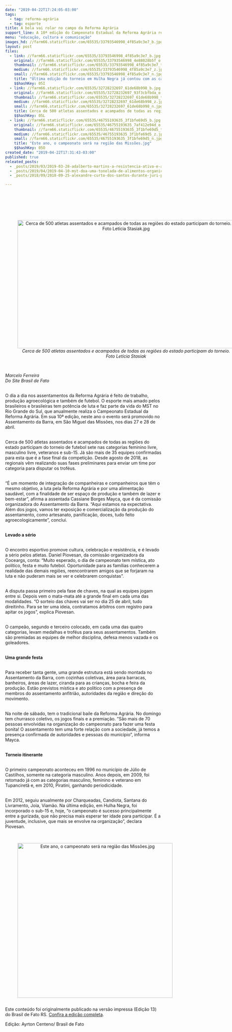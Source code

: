 ```yaml
---
date: "2019-04-22T17:24:05-03:00"
tags:
  - tag: reforma-agrária
  - tag: esporte
title: A bola vai rolar no campo da Reforma Agrária
support_line: A 10ª edição do Campeonato Estadual da Reforma Agrária reúne mais de 35 equipes de assentados em São Miguel das Missões
menu: "educação, cultura e comunicação"
images_hd: //farm66.staticflickr.com/65535/33793546998_4f85a9c3e7_b.jpg
layout: post
files:
  - link: //farm66.staticflickr.com/65535/33793546998_4f85a9c3e7_b.jpg
    original: //farm66.staticflickr.com/65535/33793546998_4e88028b5f_o.jpg
    thumbnail: //farm66.staticflickr.com/65535/33793546998_4f85a9c3e7_t.jpg
    medium: //farm66.staticflickr.com/65535/33793546998_4f85a9c3e7_z.jpg
    small: //farm66.staticflickr.com/65535/33793546998_4f85a9c3e7_n.jpg
    title: "Última edição do torneio em Hulha Negra já contou com as categorias feminino livre, masculino livre, veteranos e sub-15. Fotos Letícia Stasiak.jpg"
    $$hashKey: 05I
  - link: //farm66.staticflickr.com/65535/32728232697_61de68b998_b.jpg
    original: //farm66.staticflickr.com/65535/32728232697_93f3cbfbda_o.jpg
    thumbnail: //farm66.staticflickr.com/65535/32728232697_61de68b998_t.jpg
    medium: //farm66.staticflickr.com/65535/32728232697_61de68b998_z.jpg
    small: //farm66.staticflickr.com/65535/32728232697_61de68b998_n.jpg
    title: Cerca de 500 atletas assentados e acampados de todas as regiões do estado participam do torneio. Foto Letícia Stasiak.jpg
    $$hashKey: 05L
  - link: //farm66.staticflickr.com/65535/46755193635_3f1bfe69d5_b.jpg
    original: //farm66.staticflickr.com/65535/46755193635_7af412e94d_o.jpg
    thumbnail: //farm66.staticflickr.com/65535/46755193635_3f1bfe69d5_t.jpg
    medium: //farm66.staticflickr.com/65535/46755193635_3f1bfe69d5_z.jpg
    small: //farm66.staticflickr.com/65535/46755193635_3f1bfe69d5_n.jpg
    title: "Este ano, o campeonato será na região das Missões.jpg"
    $$hashKey: 05O
created_date: "2019-04-22T17:31:43-03:00"
published: true
releated_posts:
  - _posts/2019/03/2019-03-28-adalberto-martins-a-resistencia-ativa-e-a-negacao-enquanto-pratica-dessa-atual-forma-de-producao-vinda-do-agronegocio.md
  - _posts/2019/04/2019-04-10-mst-doa-uma-tonelada-de-alimentos-organicos-para-ocupacoes-de-curitiba.md
  - _posts/2018/09/2018-09-25-alexandre-curto-dos-santos-durante-juri-popular-no-ano-passado-foto-catiana-de-medeiros.md

---
```

<p>&nbsp;</p>

<p><br />
&nbsp;</p>

<div style="text-align:center">
<figure class="image" style="display:inline-block"><img alt="Cerca de 500 atletas assentados e acampados de todas as regiões do estado participam do torneio. Foto Letícia Stasiak.jpg" height="414" src="//farm66.staticflickr.com/65535/32728232697_61de68b998_b.jpg" width="700" />
<figcaption><em>Cerca de 500 atletas assentados e acampados de todas as regi&otilde;es do estado participam do torneio. Foto Let&iacute;cia Stasiak</em></figcaption>
</figure>
</div>

<p><br />
<em>Marcelo Ferreira<br />
Do Site Brasil de Fato </em><br />
&nbsp;</p>

<p>O dia a dia nos assentamentos da Reforma Agr&aacute;ria &eacute; feito de trabalho, produ&ccedil;&atilde;o agroecol&oacute;gica e tamb&eacute;m de futebol. O esporte mais amado pelos brasileiros e brasileiras tem pot&ecirc;ncia de luta e faz parte da vida do MST no Rio Grande do Sul, que anualmente realiza o Campeonato Estadual da Reforma Agr&aacute;ria. Em sua 10&ordf; edi&ccedil;&atilde;o, neste ano o evento ser&aacute; promovido no Assentamento da Barra, em S&atilde;o Miguel das Miss&otilde;es, nos dias 27 e 28 de abril.<br />
&nbsp;</p>

<p>Cerca de 500 atletas assentados e acampados de todas as regi&otilde;es do estado participam do torneio de futebol sete nas categorias feminino livre, masculino livre, veteranos e sub-15. J&aacute; s&atilde;o mais de 35 equipes confirmadas para esta que &eacute; a fase final da competi&ccedil;&atilde;o. Desde agosto de 2018, as regionais v&ecirc;m realizando suas fases preliminares para enviar um time por categoria para disputar os trof&eacute;us.<br />
&nbsp;</p>

<p>&ldquo;&Eacute; um momento de integra&ccedil;&atilde;o de companheiras e companheiros que t&ecirc;m o mesmo objetivo, a luta pela Reforma Agr&aacute;ria e por uma alimenta&ccedil;&atilde;o saud&aacute;vel, com a finalidade de ser espa&ccedil;o de produ&ccedil;&atilde;o e tamb&eacute;m de lazer e bem-estar&rdquo;, afirma a assentada Cassiane Borges Mayca, que &eacute; da comiss&atilde;o organizadora do Assentamento da Barra. &ldquo;Aqui estamos na expectativa. Al&eacute;m dos jogos, vamos ter exposi&ccedil;&atilde;o e comercializa&ccedil;&atilde;o da produ&ccedil;&atilde;o do assentamento, como artesanato, panifica&ccedil;&atilde;o, doces, tudo feito agroecologicamente&rdquo;, conclui.<br />
&nbsp;</p>

<p><strong>Levado a s&eacute;rio</strong><br />
&nbsp;</p>

<p>O encontro esportivo promove cultura, celebra&ccedil;&atilde;o e resist&ecirc;ncia, e &eacute; levado a s&eacute;rio pelos atletas. Daniel Piovesan, da comiss&atilde;o organizadora da Coceargs, conta: &ldquo;Muito esperado, o dia de campeonato tem m&iacute;stica, ato pol&iacute;tico, festa e muito futebol. Oportunidade para as fam&iacute;lias conhecerem a realidade das demais regi&otilde;es, reencontrarem amigos que se forjaram na luta e n&atilde;o puderam mais se ver e celebrarem conquistas&rdquo;.<br />
&nbsp;</p>

<p>A disputa passa primeiro pela fase de chaves, na qual as equipes jogam entre si. Depois vem o mata-mata at&eacute; a grande final em cada uma das modalidades. &ldquo;O sorteio das chaves vai ser no dia 25 de abril, tudo direitinho. Para se ter uma ideia, contratamos &aacute;rbitros com registro para apitar os jogos&rdquo;, explica Piovesan.<br />
&nbsp;</p>

<p>O campe&atilde;o, segundo e terceiro colocado, em cada uma das quatro categorias, levam medalhas e trof&eacute;us para seus assentamentos. Tamb&eacute;m s&atilde;o premiadas as equipes de melhor disciplina, defesa menos vazada e os goleadores.<br />
&nbsp;</p>

<p><strong>Uma grande festa</strong><br />
&nbsp;</p>

<p>Para receber tanta gente, uma grande estrutura est&aacute; sendo montada no Assentamento da Barra, com cozinhas coletivas, &aacute;rea para barracas, banheiros, &aacute;reas de lazer, ciranda para as crian&ccedil;as, bocha e feira da produ&ccedil;&atilde;o. Est&atilde;o previstos m&iacute;stica e ato pol&iacute;tico com a presen&ccedil;a de membros do assentamento anfitri&atilde;o, autoridades da regi&atilde;o e dire&ccedil;&atilde;o do movimento.<br />
&nbsp;</p>

<p>Na noite de s&aacute;bado, tem o tradicional baile da Reforma Agr&aacute;ria. No domingo tem churrasco coletivo, os jogos finais e a premia&ccedil;&atilde;o. &ldquo;S&atilde;o mais de 70 pessoas envolvidas na organiza&ccedil;&atilde;o do campeonato para fazer uma festa bonita! O assentamento tem uma forte rela&ccedil;&atilde;o com a sociedade, j&aacute; temos a presen&ccedil;a confirmada de autoridades e pessoas do munic&iacute;pio&rdquo;, informa Mayca.<br />
&nbsp;</p>

<p><strong>Torneio itinerante</strong><br />
&nbsp;</p>

<p>O primeiro campeonato aconteceu em 1996 no munic&iacute;pio de J&uacute;lio de Castilhos, somente na categoria masculino. Anos depois, em 2009, foi retomado j&aacute; com as categorias masculino, feminino e veterano em Tupanciret&atilde; e, em 2010, Piratini, ganhando periodicidade.<br />
&nbsp;</p>

<p>Em 2012, seguiu anualmente por Charqueadas, Candiota, Santana do Livramento, Joia, Viam&atilde;o. Na &uacute;ltima edi&ccedil;&atilde;o, em Hulha Negra, foi incorporado o sub-15 e, hoje, &ldquo;o campeonato &eacute; sucesso principalmente entre a gurizada, que n&atilde;o precisa mais esperar ter idade para participar. &Eacute; a juventude, inclusive, que mais se envolve na organiza&ccedil;&atilde;o&rdquo;, declara Piovesan.<br />
&nbsp;</p>

<div style="text-align:center">
<figure class="image" style="display:inline-block"><img alt="Este ano, o campeonato será na região das Missões.jpg" height="500" src="//farm66.staticflickr.com/65535/46755193635_3f1bfe69d5_b.jpg" width="500" />
<figcaption></figcaption>
</figure>
</div>

<p>Este conte&uacute;do foi originalmente publicado na vers&atilde;o impressa (Edi&ccedil;&atilde;o 13) do Brasil de Fato RS. <a href="https://www.brasildefato.com.br/2019/04/22/brasil-de-fato-rs-edicao-13/">Confira a edi&ccedil;&atilde;o completa</a>. &nbsp;</p>

<p>Edi&ccedil;&atilde;o: Ayrton Centeno/ Brasil de Fato</p>

<p>&nbsp;</p>
